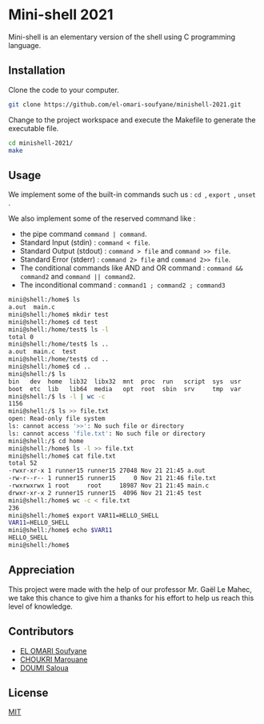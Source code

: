 # Mini-shell 2021

Mini-shell is an elementary version of the shell using C programming language.

## Installation

Clone the code to your computer.

```bash
git clone https://github.com/el-omari-soufyane/minishell-2021.git
```

Change to the project workspace and execute the Makefile to generate the executable file.

```bash
cd minishell-2021/
make
```

## Usage

We implement some of the built-in commands such us : ```cd ```, ```export ```, ```unset ```.

We also implement some of the reserved command like :
-  the pipe command ```command | command```.
- Standard Input (stdin) : ```command < file```.
- Standard Output (stdout) : ```command > file``` and ```command >> file```.
- Standard Error (stderr) : ```command 2> file``` and ```command 2>> file```.
- The conditional commands like AND and OR command : ```command && command2``` and ```command || command2```.
- The inconditional command : ```command1 ; command2 ; command3```

```bash
mini@shell:/home$ ls
a.out  main.c
mini@shell:/home$ mkdir test
mini@shell:/home$ cd test
mini@shell:/home/test$ ls -l
total 0
mini@shell:/home/test$ ls ..
a.out  main.c  test
mini@shell:/home/test$ cd ..
mini@shell:/home$ cd ..
mini@shell:/$ ls
bin   dev  home  lib32  libx32  mnt  proc  run   script  sys  usr
boot  etc  lib   lib64  media   opt  root  sbin  srv     tmp  var
mini@shell:/$ ls -l | wc -c
1156
mini@shell:/$ ls >> file.txt
open: Read-only file system
ls: cannot access '>>': No such file or directory
ls: cannot access 'file.txt': No such file or directory
mini@shell:/$ cd home
mini@shell:/home$ ls -l >> file.txt
mini@shell:/home$ cat file.txt
total 52
-rwxr-xr-x 1 runner15 runner15 27048 Nov 21 21:45 a.out
-rw-r--r-- 1 runner15 runner15     0 Nov 21 21:46 file.txt
-rwxrwxrwx 1 root     root     18987 Nov 21 21:45 main.c
drwxr-xr-x 2 runner15 runner15  4096 Nov 21 21:45 test
mini@shell:/home$ wc -c < file.txt
236
mini@shell:/home$ export VAR11=HELLO_SHELL
VAR11=HELLO_SHELL
mini@shell:/home$ echo $VAR11   
HELLO_SHELL
mini@shell:/home$
```

## Appreciation

This project were made with the help of our professor Mr. Gaël Le Mahec, we take this chance to give him a thanks for his effort to help us reach this level of knowledge.

## Contributors

- [EL OMARI Soufyane](https://github.com/el-omari-soufyane)
- [CHOUKRI Marouane](https://github.com/marouane1031)
- [DOUMI Saloua](https://github.com/doumiSaloua)


## License
[MIT](https://choosealicense.com/licenses/mit/)
